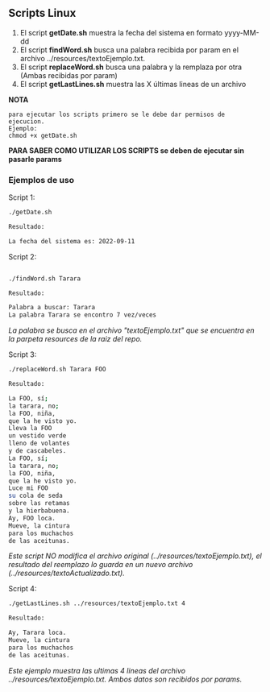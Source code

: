 ## Scripts Linux ##


1. El script **getDate.sh** muestra la fecha del sistema en formato yyyy-MM-dd
2. El script **findWord.sh** busca una palabra recibida por param en el archivo ../resources/textoEjemplo.txt.
3. El script **replaceWord.sh** busca una palabra y la remplaza por otra (Ambas recibidas por param)
4. El script **getLastLines.sh** muestra las X últimas lineas de un archivo

**NOTA**

```text
para ejecutar los scripts primero se le debe dar permisos de ejecucion.
Ejemplo:
chmod +x getDate.sh
```

**PARA SABER COMO UTILIZAR LOS SCRIPTS se deben de ejecutar sin pasarle params**

### Ejemplos de uso ###

Script 1:

```bash
./getDate.sh

Resultado:

La fecha del sistema es: 2022-09-11
```

Script 2:

```bash

./findWord.sh Tarara

Resultado:

Palabra a buscar: Tarara
La palabra Tarara se encontro 7 vez/veces
```

_La palabra se busca en el archivo "textoEjemplo.txt" que se encuentra en la parpeta resources de la raiz del repo._

Script 3:

```bash
./replaceWord.sh Tarara FOO

Resultado:

La FOO, sí;
la tarara, no;
la FOO, niña,
que la he visto yo.
Lleva la FOO
un vestido verde
lleno de volantes
y de cascabeles.
La FOO, sí;
la tarara, no;
la FOO, niña,
que la he visto yo.
Luce mi FOO
su cola de seda
sobre las retamas
y la hierbabuena.
Ay, FOO loca.
Mueve, la cintura
para los muchachos
de las aceitunas.

```

_Este script NO modifica el archivo original (../resources/textoEjemplo.txt), el resultado del reemplazo lo guarda en un nuevo archivo (../resources/textoActualizado.txt)._

Script 4:

```bash
./getLastLines.sh ../resources/textoEjemplo.txt 4

Resultado:

Ay, Tarara loca.
Mueve, la cintura
para los muchachos
de las aceitunas.

```

_Este ejemplo muestra las ultimas 4 lineas del archivo ../resources/textoEjemplo.txt. Ambos datos son recibidos por params._
